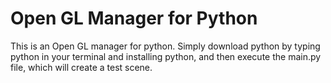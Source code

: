 # Open GL Manager for Python

This is an Open GL manager for python. Simply download python by typing python in your terminal and installing python, and then execute the main.py file, which will create a test scene.
